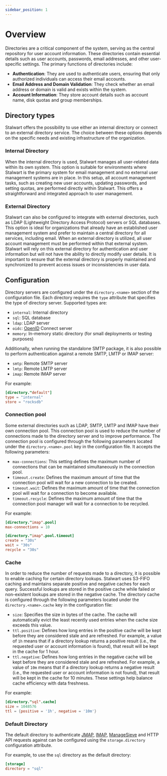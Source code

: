 ```yaml
---
sidebar_position: 1
---
```


# Overview

Directories are a critical component of the system, serving as the central repository for user account information. These directories contain essential details such as user accounts, passwords, email addresses, and other user-specific settings. The primary functions of directories include:

- **Authentication**: They are used to authenticate users, ensuring that only authorized individuals can access their email accounts.
- **Email Address and Domain Validation**: They check whether an email address or domain is valid and exists within the system.
- **Account Information**: They store account details such as account name, disk quotas and group memberships.

## Directory types

Stalwart offers the possibility to use either an internal directory or connect to an external directory service. The choice between these options depends on the specific needs and existing infrastructure of the organization. 

### Internal Directory

When the internal directory is used, Stalwart manages all user-related data within its own system. This option is suitable for environments where Stalwart is the primary system for email management and no external user management systems are in place. In this setup, all account management tasks, such as creating new user accounts, updating passwords, and setting quotas, are performed directly within Stalwart. This offers a straightforward and integrated approach to user management.

### External Directory

Stalwart can also be configured to integrate with external directories, such as LDAP (Lightweight Directory Access Protocol) servers or SQL databases. This option is ideal for organizations that already have an established user management system and prefer to maintain a central directory for all services, including email. When an external directory is utilized, all user account management must be performed within that external system. Stalwart will rely on this external directory for authentication and user information but will not have the ability to directly modify user details. It is important to ensure that the external directory is properly maintained and synchronized to prevent access issues or inconsistencies in user data.

## Configuration

Directory servers are configured under the `directory.<name>` section of the configuration file. Each directory requires the `type` attribute that specifies the type of directory server. Supported types are:

- `internal`: Internal directory
- `sql`: SQL database
- `ldap`: LDAP server
- `oidc`: [OpenID](/docs/auth/openid/overview) Connect server
- `memory`: In-memory static directory (for small deployments or testing purposes)

Additionally, when running the standalone SMTP package, it is also possible to perform authentication against a remote SMTP, LMTP or IMAP server:

- `smtp`: Remote SMTP server
- `lmtp`: Remote LMTP server
- `imap`: Remote IMAP server

For example:

```toml
[directory."default"]
type = "internal"
store = "rocksdb"
```

### Connection pool

Some external directories such as LDAP, SMTP, LMTP and IMAP have their own connection pool. This connection pool is used to reduce the number of connections made to the directory server and to improve performance. The connection pool is configured through the following parameters located under the `directory.<name>.pool` key in the configuration file. It accepts the following parameters:

- `max-connections`: This setting defines the maximum number of connections that can be maintained simultaneously in the connection pool. 
- `timeout.create`: Defines the maximum amount of time that the connection pool will wait for a new connection to be created.
- `timeout.wait`: Defines the maximum amount of time that the connection pool will wait for a connection to become available.
- `timeout.recycle`: Defines the maximum amount of time that the connection pool manager will wait for a connection to be recycled.

For example:

```toml
[directory."imap".pool]
max-connections = 10

[directory."imap".pool.timeout]
create = "30s"
wait = "30s"
recycle = "30s"
```

### Cache

In order to reduce the number of requests made to a directory, it is possible to enable caching for certain directory lookups. Stalwart uses S3-FIFO caching and maintains separate positive and negative caches for each query. Successful lookups are stored in the positive cache while failed or non-existent lookups are stored in the negative cache. The directory cache is configured through the following parameters located under the `directory.<name>.cache` key in the configuration file:

- `size`: Specifies the size in bytes of the cache. The cache will automatically evict the least recently used entries when the cache size exceeds this value.
- `ttl.positive`: Defines how long entries in the positive cache will be kept before they are considered stale and are refreshed. For example, a value of `1h` means that if a directory lookup returns a positive result (i.e., the requested user or account information is found), that result will be kept in the cache for 1 hour. 
- `ttl.negative`: Defines how long entries in the negative cache will be kept before they are considered stale and are refreshed. For example, a value of `10m` means that if a directory lookup returns a negative result (i.e., the requested user or account information is not found), that result will be kept in the cache for 10 minutes. These settings help balance cache efficiency with data freshness.

For example:

```toml
[directory."sql".cache]
size = 1048576
ttl = {positive = '1h', negative = '10m'}
```

### Default Directory

The default directory to authenticate [JMAP](/docs/http/jmap/overview), [IMAP](/docs/email/imap), [ManageSieve](/docs/sieve/managesieve) and HTTP API requests against can be configured using the `storage.directory` configuration attribute.

For example, to use the `sql` directory as the default directory:

```toml
[storage]
directory = "sql"
```


